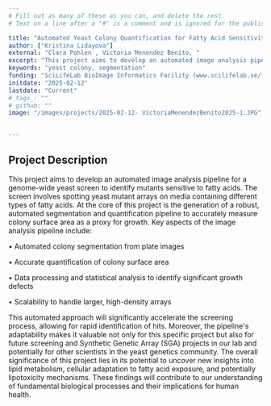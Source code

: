 ```yaml
---
# Fill out as many of these as you can, and delete the rest.
# Text on a line after a "#" is a comment and is ignored for the published page.

title: "Automated Yeast Colony Quantification for Fatty Acid Sensitivity Screening"
author: ["Kristina Lidayova"]
external: "Clara Pohlen , Victoria Menendez Benito, "
excerpt: "This project aims to develop an automated image analysis pipeline for a genome-wide yeast screen to identify mutants sensitive to fatty acids. The screen involves spotting yeast mutant arrays on media containing different types of fatty acids. At the core of this project is the generation of a robust, automated segmentation and quantification pipeline to accurately measure colony surface area as a proxy for growth."
keywords: "yeast colony, segmentation"
funding: "SciLifeLab BioImage Informatics Facility (www.scilifelab.se/facilities/bioimage-informatics)"
initdate: "2025-02-12"
lastdate: "Current"
# tags_: ""
# github: ""
image: "/images/projects/2025-02-12- VictoriaMenendezBenito2025-1.JPG"


---
```


## Project Description
This project aims to develop an automated image analysis pipeline for a genome-wide yeast screen to identify mutants sensitive to fatty acids. The screen involves spotting yeast mutant arrays on media containing different types of fatty acids. At the core of this project is the generation of a robust, automated segmentation and quantification pipeline to accurately measure colony surface area as a proxy for growth.
Key aspects of the image analysis pipeline include:

• Automated colony segmentation from plate images

• Accurate quantification of colony surface area

• Data processing and statistical analysis to identify significant growth defects

• Scalability to handle larger, high-density arrays

This automated approach will significantly accelerate the screening process, allowing for rapid identification of hits. Moreover, the pipeline's adaptability makes it valuable not only for this specific project but also for future screening and Synthetic Genetic Array (SGA) projects in our lab and potentially for other scientists in the yeast genetics community. The overall significance of this project lies in its potential to uncover new insights into lipid metabolism, cellular adaptation to fatty acid exposure, and potentially lipotoxicity mechanisms. These findings will contribute to our understanding of fundamental biological processes and their implications for human health.
